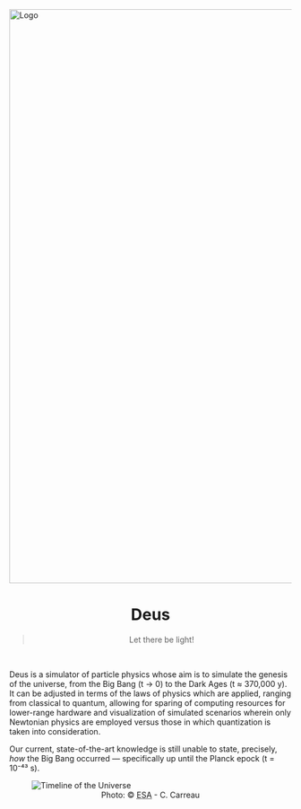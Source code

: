 <img width="6047" height="1024" alt="Logo" src="https://github.com/user-attachments/assets/a3d03dc6-5b02-4f78-b960-f68372a34b27" />

<h1 align="center">Deus</h1>
<div align="center"><blockquote cite="https://users.ece.cmu.edu/~gamvrosi/thelastq.html#:~:text=%22LET%20THERE%20BE%20LIGHT!%22">Let there be light!</blockquote></div>
<br/>
<p>Deus is a simulator of particle physics whose aim is to simulate the genesis of the universe, from the Big Bang (t → 0) to the Dark Ages (t ≈ 370,000 y). It can be adjusted in terms of the laws of physics which are applied, ranging from classical to quantum, allowing for sparing of computing resources for lower-range hardware and visualization of simulated scenarios wherein only Newtonian physics are employed versus those in which quantization is taken into consideration.</p>
<p>Our current, state-of-the-art knowledge is still unable to state, precisely, <i>how</i> the Big Bang occurred — specifically up until the Planck epock (t = 10⁻⁴³ s).</p>
<figure>
  <img alt="Timeline of the Universe" src="https://github.com/user-attachments/assets/81f8668f-7b8b-4c67-9b30-4623702fbfbd" />
  <div align="center">
    <figcaption>Photo: © <abbr title="European Space Agency">ESA</abbr> - C. Carreau</figcaption>
  </div>
</figure>
